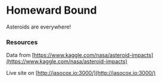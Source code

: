 # Homeward Bound
Asteroids are everywhere!  

### Resources
Data from [https://www.kaggle.com/nasa/asteroid-impacts](https://www.kaggle.com/nasa/asteroid-impacts)

Live site on [http://jasocox.io:3000/](http://jasocox.io:3000/)
